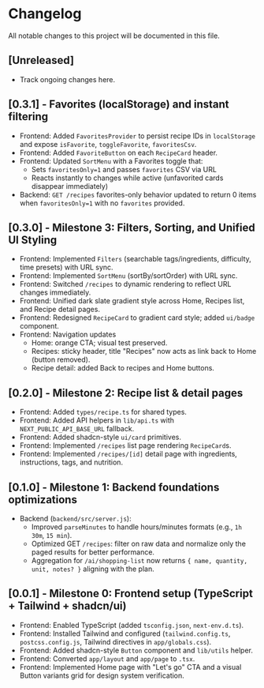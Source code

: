 # Changelog

All notable changes to this project will be documented in this file.

## [Unreleased]
- Track ongoing changes here.

## [0.3.1] - Favorites (localStorage) and instant filtering
- Frontend: Added `FavoritesProvider` to persist recipe IDs in `localStorage` and expose `isFavorite`, `toggleFavorite`, `favoritesCsv`.
- Frontend: Added `FavoriteButton` on each `RecipeCard` header.
- Frontend: Updated `SortMenu` with a Favorites toggle that:
  - Sets `favoritesOnly=1` and passes `favorites` CSV via URL
  - Reacts instantly to changes while active (unfavorited cards disappear immediately)
- Backend: `GET /recipes` favorites-only behavior updated to return 0 items when `favoritesOnly=1` with no `favorites` provided.

## [0.3.0] - Milestone 3: Filters, Sorting, and Unified UI Styling
- Frontend: Implemented `Filters` (searchable tags/ingredients, difficulty, time presets) with URL sync.
- Frontend: Implemented `SortMenu` (sortBy/sortOrder) with URL sync.
- Frontend: Switched `/recipes` to dynamic rendering to reflect URL changes immediately.
- Frontend: Unified dark slate gradient style across Home, Recipes list, and Recipe detail pages.
- Frontend: Redesigned `RecipeCard` to gradient card style; added `ui/badge` component.
- Frontend: Navigation updates
  - Home: orange CTA; visual test preserved.
  - Recipes: sticky header, title "Recipes" now acts as link back to Home (button removed).
  - Recipe detail: added Back to recipes and Home buttons.

## [0.2.0] - Milestone 2: Recipe list & detail pages
- Frontend: Added `types/recipe.ts` for shared types.
- Frontend: Added API helpers in `lib/api.ts` with `NEXT_PUBLIC_API_BASE_URL` fallback.
- Frontend: Added shadcn-style `ui/card` primitives.
- Frontend: Implemented `/recipes` list page rendering `RecipeCard`s.
- Frontend: Implemented `/recipes/[id]` detail page with ingredients, instructions, tags, and nutrition.

## [0.1.0] - Milestone 1: Backend foundations optimizations
- Backend (`backend/src/server.js`):
  - Improved `parseMinutes` to handle hours/minutes formats (e.g., `1h 30m`, `15 min`).
  - Optimized GET `/recipes`: filter on raw data and normalize only the paged results for better performance.
  - Aggregation for `/ai/shopping-list` now returns `{ name, quantity, unit, notes? }` aligning with the plan.

## [0.0.1] - Milestone 0: Frontend setup (TypeScript + Tailwind + shadcn/ui)
- Frontend: Enabled TypeScript (added `tsconfig.json`, `next-env.d.ts`).
- Frontend: Installed Tailwind and configured (`tailwind.config.ts`, `postcss.config.js`, Tailwind directives in `app/globals.css`).
- Frontend: Added shadcn-style `Button` component and `lib/utils` helper.
- Frontend: Converted `app/layout` and `app/page` to `.tsx`.
- Frontend: Implemented Home page with "Let's go" CTA and a visual Button variants grid for design system verification. 